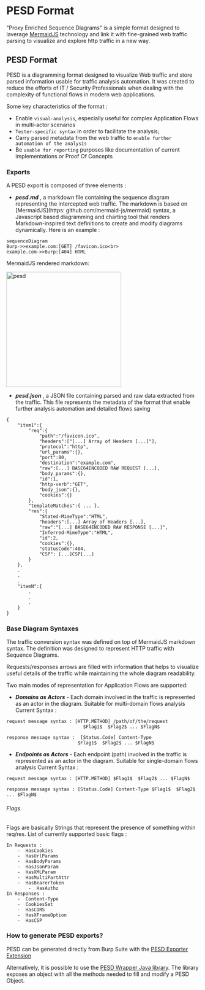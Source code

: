 # PESD Format

"Proxy Enriched Sequence Diagrams" is a simple format designed to laverage 
[MermaidJS](https://github.com/mermaid-js/mermaid) technology and link it with fine-grained web traffic parsing to visualize and explore http traffic in a new way.

## PESD Format
PESD is a diagramming format designed to visualize Web traffic and store parsed information usable for traffic analysis automation. It was created to reduce the efforts of IT / Security Professionals when dealing with the complexity of functional flows in modern web applications.  

Some key characteristics of the format :
- Enable `visual-analysis`, especially useful for complex Application Flows in multi-actor scenarios
- `Tester-specific syntax` in order to facilitate the analysis;
- Carry parsed metadata from the web traffic to `enable further automation of the analysis`
- Be `usable for reporting` purposes like documentation of current implementations or Proof Of Concepts

### Exports
A PESD export is composed of three elements :
- ***pesd.md*** , a markdown file containing the sequence diagram representing the intercepted web traffic. The markdown is based on [MermaidJS](https: github.com/mermaid-js/mermaid) syntax, a Javascript based diagramming and charting tool that renders Markdown-inspired text definitions to create and modify diagrams dynamically. Here is an example :

```
sequenceDiagram
Burp->>example.com:[GET] /favicon.ico<br>
example.com->>Burp:[404] HTML
```

MermaidJS rendered markdown:
<p align="left">
<img width="300" alt="pesd" src="https://user-images.githubusercontent.com/92733595/215847879-292ee8b8-4ef8-4423-84f6-3a0e5c4f1186.png">
</p>

- ***pesd.json*** , a JSON file containing parsed and raw data extracted from the traffic. This file represents the metadata of the format that enable further analysis automation and detailed flows saving

```
{
    "item1":{
		"req":{
            "path":"/favicon.ico",
            "headers":["[...] Array of Headers [...]"],
            "protocol":"http",
            "url_params":{},
            "port":80,
            "destination":"example.com",
            "raw":[...] BASE64ENCODED RAW REQUEST [...],
            "body_params":{},
            "id":1,
            "http-verb":"GET",
            "body_json":{},
            "cookies":{}
        },
		"templateMatches":{ ... },
        "res":{
            "Stated-MimeType":"HTML",
            "headers":[...] Array of Headers [...],
            "raw":"[...] BASE64ENCODED RAW RESPONSE [...]",
            "Inferred-MimeType":"HTML",
            "id":2,
            "cookies":{},
            "statusCode":404,
            "CSP": [...]CSP[...]
        }
    },
	.
	.
	.
	"itemN":{
		.
		.
		.
	}
}

```  

### Base Diagram Syntaxes

The traffic conversion syntax was defined on top of MermaidJS markdown syntax. The definition was designed to represent HTTP traffic with Sequence Diagrams.

Requests/responses arrows are filled with information that helps to visualize useful details of the traffic while maintaining the whole diagram readability.  

Two main modes of representation for Application Flows are supported:
- ***Domains as Actors*** - Each domain involved in the traffic is represented as an actor in the diagram. Suitable for multi-domain flows analysis
Current Syntax :
```
request message syntax : [HTTP.METHOD] /path/of/the/request
                            $Flag1$  $Flag2$ ... $FlagN$

response message syntax :  [Status.Code] Content-Type
                          $Flag1$  $Flag2$ ... $FlagN$
```

- ***Endpoints as Actors*** - Each endpoint (path) involved in the traffic is represented as an actor in the diagram. Suitable for single-domain flows analysis
Current Syntax :
```
request message syntax : [HTTP.METHOD] $Flag1$  $Flag2$ ... $FlagN$

response message syntax : [Status.Code] Content-Type $Flag1$  $Flag2$ ... $FlagN$
```

###### Flags 
Flags are basically Strings that represent the presence of something within req/res.
List of currently supported basic flags :
```
In Requests :
	-  HasCookies
	-  HasUrlParams
	-  HasBodyParams
	-  HasJsonParam
	-  HasXMLParam
	-  HasMultiPartAttr
	-  HasBearerToken
    	-  HasAuthz
In Responses :
	-  Content-Type
	-  CookiesSet
	-  HasCORS
	-  HasXFrameOption
	-  HasCSP

```

### How to generate PESD exports?

PESD can be generated directly from Burp Suite with the [PESD Exporter Extension](../README.md)

Alternatively, it is possible to use the [PESD Wrapper Java library](PESDWrapper.md).
The library exposes an object with all the methods needed to fill and modify a PESD Object. 
